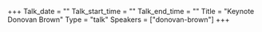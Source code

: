+++
Talk_date = ""
Talk_start_time = ""
Talk_end_time = ""
Title = "Keynote Donovan Brown"
Type = "talk"
Speakers = ["donovan-brown"]
+++
